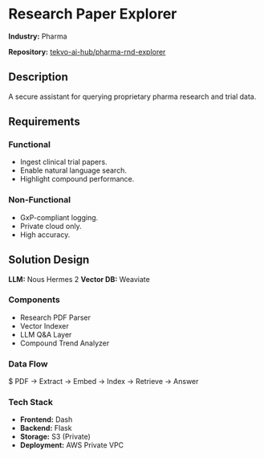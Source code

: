 ﻿# Research Paper Explorer

**Industry:** Pharma

**Repository:** [tekvo-ai-hub/pharma-rnd-explorer](https://github.com/tekvo-ai-hub/pharma-rnd-explorer)

## Description
A secure assistant for querying proprietary pharma research and trial data.

## Requirements
### Functional
- Ingest clinical trial papers.
- Enable natural language search.
- Highlight compound performance.
### Non-Functional
- GxP-compliant logging.
- Private cloud only.
- High accuracy.
## Solution Design
**LLM:** Nous Hermes 2
**Vector DB:** Weaviate

### Components
- Research PDF Parser
- Vector Indexer
- LLM Q&A Layer
- Compound Trend Analyzer
### Data Flow
$ PDF → Extract → Embed → Index → Retrieve → Answer

### Tech Stack
- **Frontend:** Dash
- **Backend:** Flask
- **Storage:** S3 (Private)
- **Deployment:** AWS Private VPC

